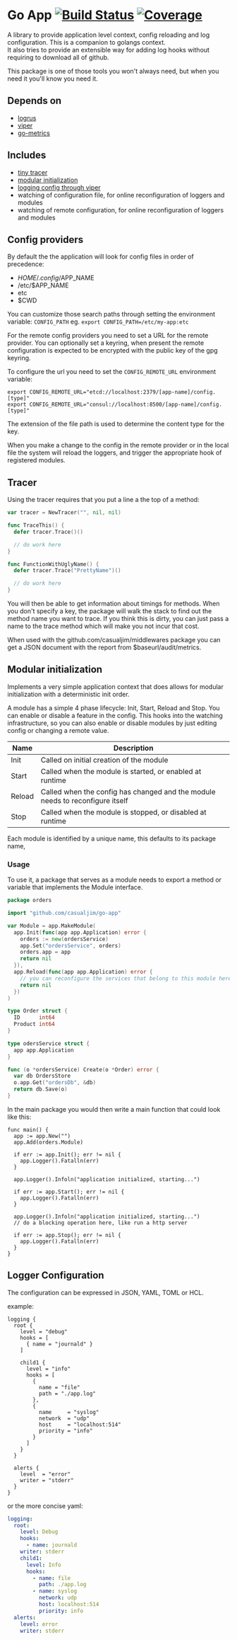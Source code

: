 # Go App [![Build Status](https://ci.vmware.run/api/badges/casualjim/go-app/status.svg)](https://ci.vmware.run/casualjim/go-app) [![Coverage](https://coverage.vmware.run/badges/casualjim/go-app/coverage.svg)](https://coverage.vmware.run/casualjim/go-app)

A library to provide application level context, config reloading and log configuration.
This is a companion to golangs context.  
It also tries to provide an extensible way for adding log hooks without requiring to download all of github.

This package is one of those tools you won't always need, but when you need it you'll know you need it.

## Depends on

* [logrus](https://github.com/Sirupsen/logrus)
* [viper](https://github.com/spf13/viper)
* [go-metrics](github.com/rcrowley/go-metrics)

## Includes 

* [tiny tracer](#tracer)
* [modular initialization](#modular-initialization)
* [logging config through viper](#logger-configuration)
* watching of configuration file, for online reconfiguration of loggers and modules
* watching of remote configuration, for online reconfiguration of loggers and modules

## Config providers

By default the the application will look for config files in order of precedence: 

* $HOME/.config/$APP_NAME
* /etc/$APP_NAME
* etc
* $CWD

You can customize those search paths through setting the environment variable: `CONFIG_PATH`
eg. `export CONFIG_PATH=/etc/my-app:etc`

For the remote config providers you need to set a URL for the remote provider.
You can optionally set a keyring, when present the remote configuration is expected to be encrypted with the public key of the gpg keyring.

To configure the url you need to set the `CONFIG_REMOTE_URL` environment variable:

```
export CONFIG_REMOTE_URL="etcd://localhost:2379/[app-name]/config.[type]"
export CONFIG_REMOTE_URL="consul://localhost:8500/[app-name]/config.[type]"
```

The extension of the file path is used to determine the content type for the key.

When you make a change to the config in the remote provider or in the local file the system will reload the loggers, and trigger the appropriate hook of registered modules. 

## Tracer

Using the tracer requires that you put a line a the top of a method:

```go
var tracer = NewTracer("", nil, nil)

func TraceThis() {
  defer tracer.Trace()()

  // do work here
}

func FunctionWithUglyName() {
  defer tracer.Trace("PrettyName")()

  // do work here
}
```

You will then be able to get information about timings for methods. When you don't specify a key, the package
will walk the stack to find out the method name you want to trace. If you think this is dirty, you can just pass a name to the trace method
which will make you not incur that cost.

When used with the github.com/casualjim/middlewares package you can get a JSON document
with the report from $baseurl/audit/metrics.

## Modular initialization

Implements a very simple application context that does allows for modular initialization with a deterministic init order.

A module has a simple 4 phase lifecycle: Init, Start, Reload and Stop. You can enable or disable a feature in the config.
This hooks into the watching infrastructure, so you can also enable or disable modules by just editing config or changing a remote value.

Name | Description
-----|------------
Init | Called on initial creation of the module
Start | Called when the module is started, or enabled at runtime
Reload | Called when the config has changed and the module needs to reconfigure itself
Stop | Called when the module is stopped, or disabled at runtime

Each module is identified by a unique name, this defaults to its package name, 

### Usage

To use it, a package that serves as a module needs to export a method or variable that implements the Module interface.

```go
package orders

import "github.com/casualjim/go-app"

var Module = app.MakeModule(
  app.Init(func(app app.Application) error {
    orders := new(ordersService)
    app.Set("ordersService", orders)
    orders.app = app 
    return nil
  }),
  app.Reload(func(app app.Application) error {
    // you can reconfigure the services that belong to this module here
    return nil
  })
)

type Order struct {
  ID      int64
  Product int64
}

type odersService struct {
  app app.Application
}

func (o *ordersService) Create(o *Order) error {
  var db OrdersStore
  o.app.Get("ordersDb", &db)  
  return db.Save(o)
}
```

In the main package you would then write a main function that could look like this:

```
func main() {
  app := app.New("")
  app.Add(orders.Module)

  if err := app.Init(); err != nil {
    app.Logger().Fatalln(err)
  }

  app.Logger().Infoln("application initialized, starting...")

  if err := app.Start(); err != nil {
    app.Logger().Fatalln(err)
  }

  app.Logger().Infoln("application initialized, starting...")
  // do a blocking operation here, like run a http server

  if err := app.Stop(); err != nil {
    app.Logger().Fatalln(err)
  }
}
```

## Logger Configuration

The configuration can be expressed in JSON, YAML, TOML or HCL.

example: 

```hcl
logging {
  root {
    level = "debug"
    hooks = [
      { name = "journald" }
    ]
  
    child1 {
      level = "info"
      hooks = [
        { 
          name = "file"
          path = "./app.log"
        },
        {
          name     = "syslog"
          network  = "udp"
          host     = "localhost:514"
          priority = "info"
        }
      ]
    }
  }

  alerts {
    level  = "error"
    writer = "stderr"
  }
}
```

or the more concise yaml:

```yaml
logging:
  root:
    level: Debug
    hooks:
      - name: journald
    writer: stderr
    child1:
      level: Info
      hooks:
        - name: file
          path: ./app.log
        - name: syslog
          network: udp
          host: localhost:514
          priority: info
  alerts:
    level: error
    writer: stderr
 ```
